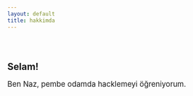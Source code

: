 ```yaml
---
layout: default
title: hakkimda
---
```


<div style="display: flex; align-items: center; justify-content: space-between; gap: 32px; margin-top: 40px; flex-wrap: wrap;">

  <!-- Sol: Selamlama Metni -->
  <div style="flex: 1; min-width: 250px;">
    <h2 style="margin-bottom: 16px;">Selam! </h2>
    <p style="font-size: 1.2em;">Ben Naz, pembe odamda hacklemeyi öğreniyorum.</p>
  </div>

  <!-- Sağ: Avatar Fotoğrafı -->
  <div style="flex: 1; min-width: 250px; text-align: center;">
    <style>
      .profile-photo {
        width: 200px; /* sabit boyut verelim ki daire net gözüksün */
        height: 200px;
        border-radius: 50%;
        object-fit: cover; /* resim taşmadan sığsın */
        box-shadow: 0 4px 12px rgba(0, 0, 0, 0.15);
        transition: transform 0.3s ease, box-shadow 0.3s ease;
      }

      .profile-photo:hover {
        transform: scale(1.05);
        box-shadow: 0 6px 18px rgba(0, 0, 0, 0.2);
      }
    </style>

    <img src="{{ '/assets/images/ben.png' | relative_url }}" alt="Naz" class="profile-photo">
  </div>

</div>
